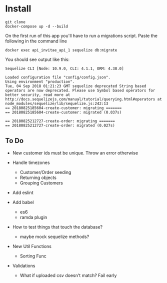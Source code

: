# Install
```
git clone
docker-compose up -d --build
```

On the first run of this app you'll have to run a migrations script. Paste the following in the command line

```
docker exec api_invitae_api_1 sequelize db:migrate
```

You should see output like this:

```
Sequelize CLI [Node: 10.9.0, CLI: 4.1.1, ORM: 4.38.0]

Loaded configuration file "config/config.json".
Using environment "production".
Tue, 04 Sep 2018 01:21:23 GMT sequelize deprecated String based operators are now deprecated. Please use Symbol based operators for better security, read more at http://docs.sequelizejs.com/manual/tutorial/querying.html#operators at node_modules/sequelize/lib/sequelize.js:242:13
== 20180825185604-create-customer: migrating =======
== 20180825185604-create-customer: migrated (0.037s)

== 20180825212727-create-order: migrating =======
== 20180825212727-create-order: migrated (0.027s)
```

## To Do
* New customer ids must be unique. Throw an error otherwise
* Handle timezones
  * Customer/Order seeding
  * Returning objects
  * Grouping Customers
* Add eslint
* Add babel
  * es6
  * ramda plugin

* How to test things that touch the database?
  * maybe mock sequelize methods?


* New Util Functions
  * Sorting Func

* Validations
  * What if uploaded csv doesn't match? Fail early